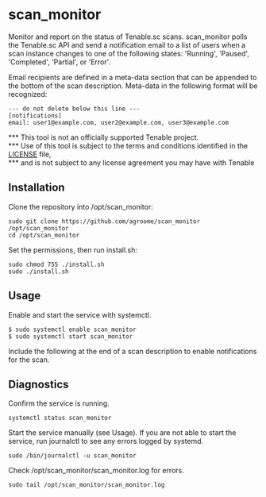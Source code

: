 # scan_monitor

Monitor and report on the status of Tenable.sc scans. scan_monitor polls the Tenable.sc API and send a notification
email to a list of users when a scan instance changes to one of the following states: 
 'Running', 'Paused', 'Completed', 'Partial', or 'Error'.
 
Email recipients are defined in a meta-data section that can be appended to the bottom of the scan 
description. Meta-data in the following format will be recognized:

```
--- do not delete below this line ---
[notifications]
email: user1@example.com, user2@example.com, user3@example.com 
```

*** This tool is not an officially supported Tenable project.                   
*** Use of this tool is subject to the terms and conditions identified in the [LICENSE](LICENSE) file,  
*** and is not subject to any license agreement you may have with Tenable 

## Installation

Clone the repository into /opt/scan_monitor:
```
sudo git clone https://github.com/agroome/scan_monitor /opt/scan_monitor
cd /opt/scan_monitor
```
Set the permissions, then run install.sh:
```
sudo chmod 755 ./install.sh
sudo ./install.sh 
```
## Usage
Enable and start the service with systemctl.
```shell script
$ sudo systemctl enable scan_monitor
$ sudo systemctl start scan_monitor
```

Include the following at the end of a scan description to enable notifications for the scan.


## Diagnostics
Confirm the service is running. 
```commandline
systemctl status scan_monitor
```
Start the service manually (see Usage). If you are not able to start the service, run journalctl to see any errors logged by systemd. 
```commandline
sudo /bin/journalctl -u scan_monitor
```
Check /opt/scan_monitor/scan_monitor.log for errors.
```commandline
sudo tail /opt/scan_monitor/scan_monitor.log 
```
